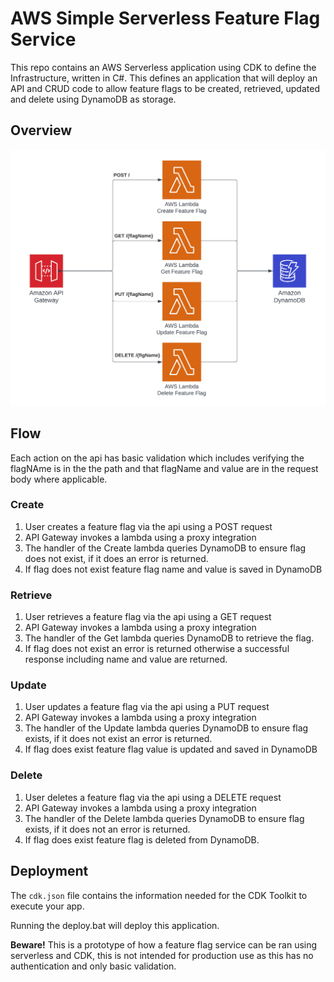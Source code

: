 # AWS Simple Serverless Feature Flag Service

This repo contains an AWS Serverless application using CDK to define the Infrastructure, written in C#. This defines an application that will deploy an API and CRUD code to allow feature flags to be created, retrieved, updated and delete using DynamoDB as storage.

## Overview

![Overview](overview.png)

## Flow

Each action on the api has basic validation which includes verifying the flagNAme is in the the path and that flagName and value are in the request body where applicable.

### Create
1. User creates a feature flag via the api using a POST request
2. API Gateway invokes a lambda using a proxy integration
3. The handler of the Create lambda queries DynamoDB to ensure flag does not exist, if it does an error is returned.
4. If flag does not exist feature flag name and value is saved in DynamoDB

### Retrieve
1. User retrieves a feature flag via the api using a GET request
2. API Gateway invokes a lambda using a proxy integration
3. The handler of the Get lambda queries DynamoDB to retrieve the flag.
4. If flag does not exist an error is returned otherwise a successful response including name and value are returned.

### Update
1. User updates a feature flag via the api using a PUT request
2. API Gateway invokes a lambda using a proxy integration
3. The handler of the Update lambda queries DynamoDB to ensure flag exists, if it does not exist an error is returned.
4. If flag does exist feature flag value is updated and saved in DynamoDB

### Delete
1. User deletes a feature flag via the api using a DELETE request
2. API Gateway invokes a lambda using a proxy integration
3. The handler of the Delete lambda queries DynamoDB to ensure flag exists, if it does not an error is returned.
4. If flag does exist feature flag is deleted from DynamoDB.

## Deployment

The `cdk.json` file contains the information needed for the CDK Toolkit to execute your app.

Running the deploy.bat will deploy this application.

**Beware!** This is a prototype of how a feature flag service can be ran using serverless and CDK, this is not intended for production use as this has no authentication and only basic validation.